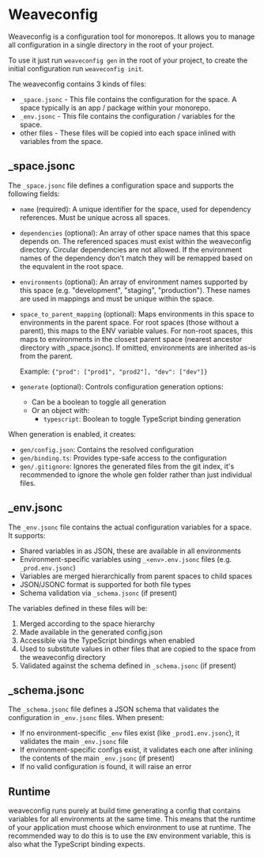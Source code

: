 # Weaveconfig

Weaveconfig is a configuration tool for monorepos. It allows you to manage all configuration in a single directory in the root of your project.

To use it just run `weaveconfig gen` in the root of your project, to create the initial configuration run `weaveconfig init`.

The weaveconfig contains 3 kinds of files:

- `_space.jsonc` - This file contains the configuration for the space. A space typically is an app / package within your monorepo.
- `_env.jsonc` - This file contains the configuration / variables for the space.
- other files - These files will be copied into each space inlined with variables from the space.

## \_space.jsonc

The `_space.jsonc` file defines a configuration space and supports the following fields:

- `name` (required): A unique identifier for the space, used for dependency references. Must be unique across all spaces.

- `dependencies` (optional): An array of other space names that this space depends on. The referenced spaces must exist within the weaveconfig directory. Circular dependencies are not allowed. If the environment names of the dependency don't match they will be remapped based on the equvalent in the root space.

- `environments` (optional): An array of environment names supported by this space (e.g. "development", "staging", "production"). These names are used in mappings and must be unique within the space.
- `space_to_parent_mapping` (optional): Maps environments in this space to environments in the parent space. For root spaces (those without a parent), this maps to the ENV variable values. For non-root spaces, this maps to environments in the closest parent space (nearest ancestor directory with \_space.jsonc). If omitted, environments are inherited as-is from the parent.

  Example: `{"prod": ["prod1", "prod2"], "dev": ["dev"]}`

- `generate` (optional): Controls configuration generation options:
  - Can be a boolean to toggle all generation
  - Or an object with:
    - `typescript`: Boolean to toggle TypeScript binding generation

When generation is enabled, it creates:

- `gen/config.json`: Contains the resolved configuration
- `gen/binding.ts`: Provides type-safe access to the configuration
- `gen/.gitignore`: Ignores the generated files from the git index, it's recommended to ignore the whole gen folder rather than just individual files.

## \_env.jsonc

The `_env.jsonc` file contains the actual configuration variables for a space. It supports:

- Shared variables in as JSON, these are available in all environments
- Environment-specific variables using `_<env>.env.jsonc` files (e.g. `_prod.env.jsonc`)
- Variables are merged hierarchically from parent spaces to child spaces
- JSON/JSONC format is supported for both file types
- Schema validation via `_schema.jsonc` (if present)

The variables defined in these files will be:

1. Merged according to the space hierarchy
2. Made available in the generated config.json
3. Accessible via the TypeScript bindings when enabled
4. Used to substitute values in other files that are copied to the space from the weaveconfig directory
5. Validated against the schema defined in `_schema.jsonc` (if present)

## _schema.jsonc

The `_schema.jsonc` file defines a JSON schema that validates the configuration in `_env.jsonc` files. When present:

- If no environment-specific `_env` files exist (like `_prod1.env.jsonc`), it validates the main `_env.jsonc` file
- If environment-specific configs exist, it validates each one after inlining the contents of the main `_env.jsonc` (if present)
- If no valid configuration is found, it will raise an error

## Runtime

weaveconfig runs purely at build time generating a config that contains variables for all environments at the same time.
This means that the runtime of your application must choose which environment to use at runtime.
The recommended way to do this is to use the `ENV` environment variable, this is also what the TypeScript binding expects.

